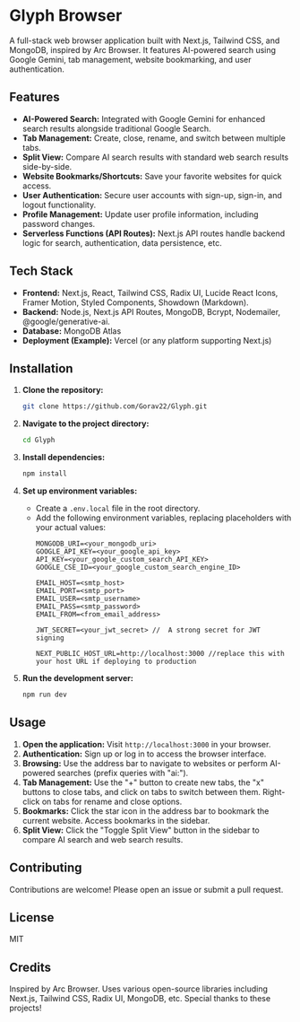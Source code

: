 # Glyph Browser

A full-stack web browser application built with Next.js, Tailwind CSS, and MongoDB, inspired by Arc Browser.  It features AI-powered search using Google Gemini, tab management, website bookmarking, and user authentication.

## Features

* **AI-Powered Search:** Integrated with Google Gemini for enhanced search results alongside traditional Google Search.
* **Tab Management:** Create, close, rename, and switch between multiple tabs.
* **Split View:**  Compare AI search results with standard web search results side-by-side.
* **Website Bookmarks/Shortcuts:** Save your favorite websites for quick access.
* **User Authentication:** Secure user accounts with sign-up, sign-in, and logout functionality.
* **Profile Management:**  Update user profile information, including password changes.
* **Serverless Functions (API Routes):** Next.js API routes handle backend logic for search, authentication, data persistence, etc.

## Tech Stack

* **Frontend:** Next.js, React, Tailwind CSS, Radix UI, Lucide React Icons, Framer Motion, Styled Components, Showdown (Markdown).
* **Backend:** Node.js, Next.js API Routes, MongoDB, Bcrypt, Nodemailer, @google/generative-ai.
* **Database:** MongoDB Atlas
* **Deployment (Example):** Vercel (or any platform supporting Next.js)


## Installation

1. **Clone the repository:**

   ```bash
   git clone https://github.com/Gorav22/Glyph.git
   ```

2. **Navigate to the project directory:**

   ```bash
   cd Glyph
   ```

3. **Install dependencies:**

   ```bash
   npm install
   ```

4. **Set up environment variables:**
   * Create a `.env.local` file in the root directory.  
   * Add the following environment variables, replacing placeholders with your actual values:
     ```
     MONGODB_URI=<your_mongodb_uri>
     GOOGLE_API_KEY=<your_google_api_key>
     API_KEY=<your_google_custom_search_API_KEY>
     GOOGLE_CSE_ID=<your_google_custom_search_engine_ID>

     EMAIL_HOST=<smtp_host>
     EMAIL_PORT=<smtp_port>
     EMAIL_USER=<smtp_username>
     EMAIL_PASS=<smtp_password>
     EMAIL_FROM=<from_email_address>

     JWT_SECRET=<your_jwt_secret> //  A strong secret for JWT signing

     NEXT_PUBLIC_HOST_URL=http://localhost:3000 //replace this with your host URL if deploying to production

     ```


5. **Run the development server:**

   ```bash
   npm run dev
   ```

## Usage

1. **Open the application:** Visit `http://localhost:3000` in your browser.
2. **Authentication:**  Sign up or log in to access the browser interface.
3. **Browsing:**  Use the address bar to navigate to websites or perform AI-powered searches (prefix queries with "ai:").
4. **Tab Management:**  Use the "+" button to create new tabs, the "x" buttons to close tabs, and click on tabs to switch between them. Right-click on tabs for rename and close options.
5. **Bookmarks:** Click the star icon in the address bar to bookmark the current website. Access bookmarks in the sidebar.
6. **Split View:** Click the "Toggle Split View" button in the sidebar to compare AI search and web search results.



## Contributing

Contributions are welcome! Please open an issue or submit a pull request.


## License

MIT


## Credits

Inspired by Arc Browser. Uses various open-source libraries including Next.js, Tailwind CSS, Radix UI, MongoDB, etc.  Special thanks to these projects!
